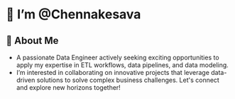 
# 👋 I’m @Chennakesava


## 🚀 About Me
- A passionate Data Engineer actively seeking exciting opportunities to apply my expertise in ETL workflows, data pipelines, and data modeling.
- I’m interested in collaborating on innovative projects that leverage data-driven solutions to solve complex business challenges. Let's connect and explore new horizons together!

